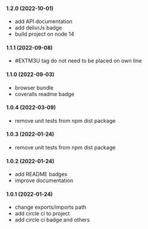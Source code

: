 #### 1.2.0 (2022-10-01)

* add API documentation
* add delivrJs badge
* build project on node 14

#### 1.1.1 (2022-09-08)

* \#EXTM3U tag do not need to be placed on own line

#### 1.1.0 (2022-09-03)

* browser bundle
* coveralls readme badge

#### 1.0.4 (2022-03-09)

* remove unit tests from npm dist package

#### 1.0.3 (2022-01-24)

* remove unit tests from npm dist package

#### 1.0.2 (2022-01-24)

* add README badges
* improve documentation

#### 1.0.1 (2022-01-24)

* change exports/imports path
* add circle ci to project
* add circle ci badge and others


